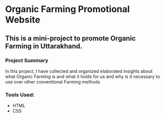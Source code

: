 # Organic Farming Promotional Website
## This is a mini-project to promote Organic Farming in Uttarakhand.<br>

### Project Summary

In this project, I have collected and organized elaborated insights about what Organic Farming is and what it holds for us and why is it necessary to use over other conventional Farming methods

### Tools Used:

- HTML
- CSS
